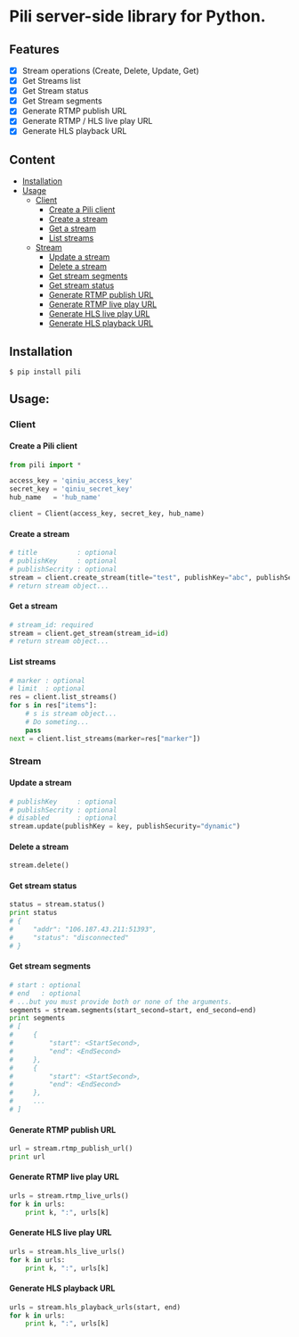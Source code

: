 # Pili server-side library for Python.

## Features

- [x] Stream operations (Create, Delete, Update, Get)
- [x] Get Streams list
- [x] Get Stream status
- [x] Get Stream segments
- [x] Generate RTMP publish URL
- [x] Generate RTMP / HLS live play URL
- [x] Generate HLS playback URL

## Content

- [Installation](#installation)
- [Usage](#usage)
    - [Client](#client)
        - [Create a Pili client](#create-a-pili-client)
        - [Create a stream](#create-a-stream)
        - [Get a stream](#get-a-stream)
        - [List streams](#list-streams)
    - [Stream](#stream)
        - [Update a stream](#update-a-stream)
        - [Delete a stream](#delete-a-stream)
        - [Get stream segments](#get-stream-segments)
        - [Get stream status](#get-stream-status)
        - [Generate RTMP publish URL](#generate-rtmp-publish-url)
        - [Generate RTMP live play URL](#generate-rtmp-live-play-url)
        - [Generate HLS live play URL](#generate-hls-live-play-url)
        - [Generate HLS playback URL](#generate-hls-playback-url)

## Installation

```
$ pip install pili
```

## Usage:

### Client

#### Create a Pili client

```python
from pili import *

access_key = 'qiniu_access_key' 
secret_key = 'qiniu_secret_key'
hub_name   = 'hub_name'

client = Client(access_key, secret_key, hub_name)
```

#### Create a stream

```python
# title          : optional
# publishKey     : optional
# publishSecrity : optional
stream = client.create_stream(title="test", publishKey="abc", publishSecurity="static")
# return stream object...
```

#### Get a stream

```python
# stream_id: required
stream = client.get_stream(stream_id=id)
# return stream object...
```

#### List streams
```python
# marker : optional
# limit  : optional
res = client.list_streams()
for s in res["items"]:
    # s is stream object...
    # Do someting...
    pass
next = client.list_streams(marker=res["marker"])
```

### Stream

#### Update a stream
```python
# publishKey     : optional
# publishSecrity : optional
# disabled       : optional
stream.update(publishKey = key, publishSecurity="dynamic")
```

#### Delete a stream
```python
stream.delete()
```

#### Get stream status
```python
status = stream.status()
print status
# {
#     "addr": "106.187.43.211:51393",
#     "status": "disconnected"
# }
```

#### Get stream segments
```python
# start : optional
# end   : optional
# ...but you must provide both or none of the arguments.
segments = stream.segments(start_second=start, end_second=end)
print segments
# [
#     {
#         "start": <StartSecond>,
#         "end": <EndSecond>
#     },
#     {
#         "start": <StartSecond>,
#         "end": <EndSecond>
#     },
#     ...
# ]
```

#### Generate RTMP publish URL
```python
url = stream.rtmp_publish_url()
print url
```

#### Generate RTMP live play URL
```python
urls = stream.rtmp_live_urls()
for k in urls:
    print k, ":", urls[k]
```

#### Generate HLS live play URL
```python
urls = stream.hls_live_urls()
for k in urls:
    print k, ":", urls[k]
```
    
#### Generate HLS playback URL

```python
urls = stream.hls_playback_urls(start, end)
for k in urls:
    print k, ":", urls[k]
```

